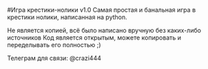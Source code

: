 #Игра крестики-нолики v1.0
Самая простая и банальная игра в крестики нолики, написанная на python.

Не является копией, всё было написано вручную без каких-либо источников
Код является открытым, можете копировать и переделывать его полностью ;)

Телеграм для связи: @crazi444
